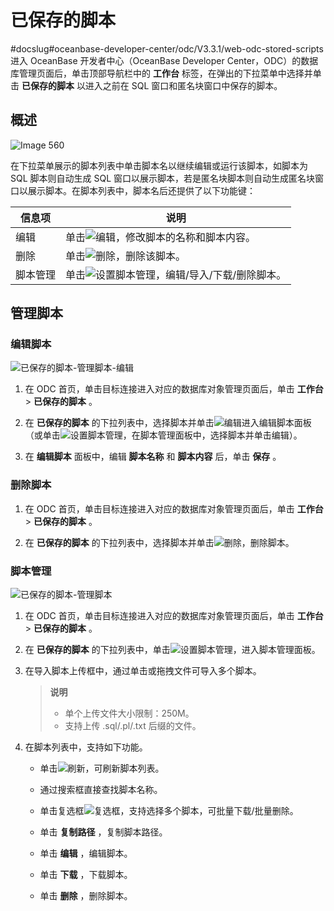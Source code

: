 已保存的脚本 
===========================
#docslug#oceanbase-developer-center/odc/V3.3.1/web-odc-stored-scripts
进入 OceanBase 开发者中心（OceanBase Developer Center，ODC）的数据库管理页面后，单击顶部导航栏中的 **工作台** 标签，在弹出的下拉菜单中选择并单击 **已保存的脚本** 以进入之前在 SQL 窗口和匿名块窗口中保存的脚本。

概述 
-----------------------

![Image 560](https://help-static-aliyun-doc.aliyuncs.com/assets/img/zh-CN/7092168461/p269155.png)

在下拉菜单展示的脚本列表中单击脚本名以继续编辑或运行该脚本，如脚本为 SQL 脚本则自动生成 SQL 窗口以展示脚本，若是匿名块脚本则自动生成匿名块窗口以展示脚本。在脚本列表中，脚本名后还提供了以下功能键：


| 信息项  |                                                       说明                                                        |
|------|-----------------------------------------------------------------------------------------------------------------|
| 编辑   | 单击![编辑](https://help-static-aliyun-doc.aliyuncs.com/assets/img/zh-CN/4679168461/p424761.jpg)，修改脚本的名称和脚本内容。      |
| 删除   | 单击![删除](https://help-static-aliyun-doc.aliyuncs.com/assets/img/zh-CN/4679168461/p424762.jpg)，删除该脚本。             |
| 脚本管理 | 单击![设置](https://help-static-aliyun-doc.aliyuncs.com/assets/img/zh-CN/4679168461/p424763.jpg)脚本管理，编辑/导入/下载/删除脚本。 |



管理脚本 
-------------------------

### 编辑脚本 

![已保存的脚本-管理脚本-编辑](https://help-static-aliyun-doc.aliyuncs.com/assets/img/zh-CN/4679168461/p424769.png)

1. 在 ODC 首页，单击目标连接进入对应的数据库对象管理页面后，单击 **工作台** \> **已保存的脚本** 。

   

2. 在 **已保存的脚本** 的下拉列表中，选择脚本并单击![编辑](https://help-static-aliyun-doc.aliyuncs.com/assets/img/zh-CN/4679168461/p424782.jpg)进入编辑脚本面板（或单击![设置](https://help-static-aliyun-doc.aliyuncs.com/assets/img/zh-CN/4679168461/p424763.jpg)脚本管理，在脚本管理面板中，选择脚本并单击编辑）。

   

3. 在 **编辑脚本** 面板中，编辑 **脚本名称** 和 **脚本内容** 后，单击 **保存** 。

   




### 删除脚本 

1. 在 ODC 首页，单击目标连接进入对应的数据库对象管理页面后，单击 **工作台** \> **已保存的脚本** 。

   

2. 在 **已保存的脚本** 的下拉列表中，选择脚本并单击![删除](https://help-static-aliyun-doc.aliyuncs.com/assets/img/zh-CN/4679168461/p424762.jpg)，删除脚本。

   




### 脚本管理 

![已保存的脚本-管理脚本](https://help-static-aliyun-doc.aliyuncs.com/assets/img/zh-CN/3679168461/p424794.png)

1. 在 ODC 首页，单击目标连接进入对应的数据库对象管理页面后，单击 **工作台** \> **已保存的脚本** 。

   

2. 在 **已保存的脚本** 的下拉列表中，单击![设置](https://help-static-aliyun-doc.aliyuncs.com/assets/img/zh-CN/4679168461/p424763.jpg)脚本管理，进入脚本管理面板。

   

3. 在导入脚本上传框中，通过单击或拖拽文件可导入多个脚本。

   > **说明**<br>
   > * 单个上传文件大小限制：250M。   
   > * 支持上传 .sql/.pl/.txt 后缀的文件。

     
   

   
   

4. 在脚本列表中，支持如下功能。

   * 单击![刷新](https://help-static-aliyun-doc.aliyuncs.com/assets/img/zh-CN/3679168461/p424801.jpg)，可刷新脚本列表。

     
   
   * 通过搜索框直接查找脚本名称。

     
   
   * 单击复选框![复选框](https://help-static-aliyun-doc.aliyuncs.com/assets/img/zh-CN/4679168461/p424802.jpg)，支持选择多个脚本，可批量下载/批量删除。

     
   
   * 单击 **复制路径** ，复制脚本路径。

     
   
   * 单击 **编辑** ，编辑脚本。

     
   
   * 单击 **下载** ，下载脚本。

     
   
   * 单击 **删除** ，删除脚本。

     
   

   



